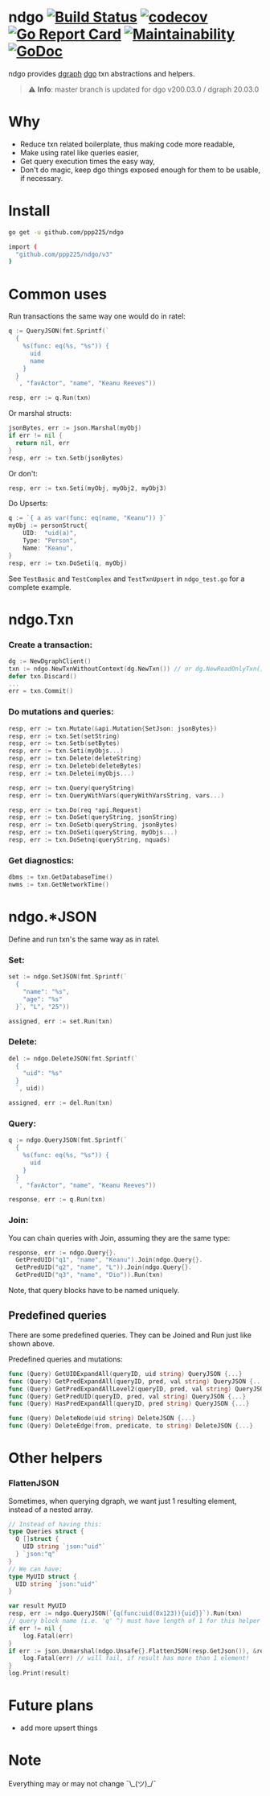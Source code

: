 # ndgo [![Build Status](https://travis-ci.org/ppp225/ndgo.svg?branch=master)](https://travis-ci.org/ppp225/ndgo)    [![codecov](https://codecov.io/gh/ppp225/ndgo/branch/master/graph/badge.svg)](https://codecov.io/gh/ppp225/ndgo)    [![Go Report Card](https://goreportcard.com/badge/github.com/ppp225/ndgo)](https://goreportcard.com/report/github.com/ppp225/ndgo)    [![Maintainability](https://api.codeclimate.com/v1/badges/7954fe4d199f0426bb5d/maintainability)](https://codeclimate.com/github/ppp225/ndgo/maintainability)   [![GoDoc](https://godoc.org/github.com/ppp225/ndgo?status.svg)](https://godoc.org/github.com/ppp225/ndgo)   
ndgo provides [dgraph](https://github.com/dgraph-io) [dgo](https://github.com/dgraph-io/dgo) txn abstractions and helpers.

> ⚠️ **Info**: master branch is updated for dgo v200.03.0 / dgraph 20.03.0

# Why

* Reduce txn related boilerplate, thus making code more readable,
* Make using ratel like queries easier,
* Get query execution times the easy way,
* Don't do magic, keep dgo things exposed enough for them to be usable, if necessary.

# Install

```bash
go get -u github.com/ppp225/ndgo
```

```bash
import (
  "github.com/ppp225/ndgo/v3"
)
```

# Common uses

Run transactions the same way one would do in ratel:

```go
q := QueryJSON(fmt.Sprintf(`
  {
    %s(func: eq(%s, "%s")) {
      uid
      name
    }
  }
  `, "favActor", "name", "Keanu Reeves"))

resp, err := q.Run(txn)
```

Or marshal structs:

```go
jsonBytes, err := json.Marshal(myObj)
if err != nil {
  return nil, err
}
resp, err := txn.Setb(jsonBytes)
```

Or don't:

```go
resp, err := txn.Seti(myObj, myObj2, myObj3)
```

Do Upserts:

```go
q := `{ a as var(func: eq(name, "Keanu")) }`
myObj := personStruct{
	UID:  "uid(a)",
	Type: "Person",
	Name: "Keanu",
}
resp, err := txn.DoSeti(q, myObj)
```

See `TestBasic` and `TestComplex` and `TestTxnUpsert` in `ndgo_test.go` for a complete example.

# ndgo.Txn

### Create a transaction:

```go
dg := NewDgraphClient()
txn := ndgo.NewTxnWithoutContext(dg.NewTxn()) // or dg.NewReadOnlyTxn(), you can use any dgo.txn options you like. You can also use ndgo.NewTxn(ctx, txn)
defer txn.Discard()
...
err = txn.Commit()
```

### Do mutations and queries:

```go
resp, err := txn.Mutate(&api.Mutation{SetJson: jsonBytes})
resp, err := txn.Set(setString)
resp, err := txn.Setb(setBytes)
resp, err := txn.Seti(myObjs...)
resp, err := txn.Delete(deleteString)
resp, err := txn.Deleteb(deleteBytes)
resp, err := txn.Deletei(myObjs...)

resp, err := txn.Query(queryString)
resp, err := txn.QueryWithVars(queryWithVarsString, vars...)

resp, err := txn.Do(req *api.Request)
resp, err := txn.DoSet(queryString, jsonString)
resp, err := txn.DoSetb(queryString, jsonBytes)
resp, err := txn.DoSeti(queryString, myObjs...)
resp, err := txn.DoSetnq(queryString, nquads)
```

### Get diagnostics:

```go
dbms := txn.GetDatabaseTime()
nwms := txn.GetNetworkTime()
```

# ndgo.*JSON

Define and run txn's the same way as in ratel.

### Set:

```go
set := ndgo.SetJSON(fmt.Sprintf(`
  {
    "name": "%s",
    "age": "%s"
  }`, "L", "25"))

assigned, err := set.Run(txn)
```

### Delete:

```go
del := ndgo.DeleteJSON(fmt.Sprintf(`
  {
    "uid": "%s"
  }
  `, uid))

assigned, err := del.Run(txn)
```

### Query:

```go
q := ndgo.QueryJSON(fmt.Sprintf(`
  {
    %s(func: eq(%s, "%s")) {
      uid
    }
  }
  `, "favActor", "name", "Keanu Reeves"))

response, err := q.Run(txn)
```

### Join:

You can chain queries with Join, assuming they are the same type:

```go
response, err := ndgo.Query{}.
  GetPredUID("q1", "name", "Keanu").Join(ndgo.Query{}.
  GetPredUID("q2", "name", "L")).Join(ndgo.Query{}.
  GetPredUID("q3", "name", "Dio")).Run(txn)
```

Note, that query blocks have to be named uniquely.

## Predefined queries

There are some predefined queries. They can be Joined and Run just like shown above.

Predefined queries and mutations:

```go
func (Query) GetUIDExpandAll(queryID, uid string) QueryJSON {...}
func (Query) GetPredExpandAll(queryID, pred, val string) QueryJSON {...}
func (Query) GetPredExpandAllLevel2(queryID, pred, val string) QueryJSON {...}
func (Query) GetPredUID(queryID, pred, val string) QueryJSON {...}
func (Query) HasPredExpandAll(queryID, pred string) QueryJSON {...}

func (Query) DeleteNode(uid string) DeleteJSON {...}
func (Query) DeleteEdge(from, predicate, to string) DeleteJSON {...}
```

# Other helpers

### FlattenJSON

Sometimes, when querying dgraph, we want just 1 resulting element, instead of a nested array.

```go
// Instead of having this:
type Queries struct {
  Q []struct {
    UID string `json:"uid"`
  } `json:"q"`
}
// We can have:
type MyUID struct {
  UID string `json:"uid"`
}
```
```go
var result MyUID
resp, err := ndgo.QueryJSON(`{q(func:uid(0x123)){uid}}`).Run(txn)
// query block name (i.e. 'q' ^) must have length of 1 for this helper to work!
if err != nil {
	log.Fatal(err) 
}
if err := json.Unmarshal(ndgo.Unsafe{}.FlattenJSON(resp.GetJson()), &result); err != nil {
	log.Fatal(err) // will fail, if result has more than 1 element!
}
log.Print(result)
```

# Future plans

* add more upsert things

# Note

Everything may or may not change ¯\\\_(ツ)\_/¯
